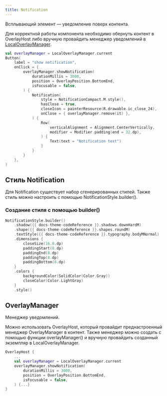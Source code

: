 ```yaml
---
title: Notification
--- 
```


Всплывающий элемент — уведомление поверх контента.

Для корректной работы компонента необходимо обернуть контент в OverlayHost либо вручную провайдить менеджер уведомлений в [LocalOverlayManager](#overlaymanager).

```kotlin
val overlayManager = LocalOverlayManager.current
Button(
    label = "show notification",
    onClick = {
        overlayManager.showNotification(
            durationMillis = 3000,
            position = OverlayPosition.BottomEnd,
            isFocusable = false,
        ) {
            Notification(
                style = NotificationCompact.M.style(),
                hasClose = true,
                closeIcon = painterResource(R.drawable.ic_close_24),
                onClose = { overlayManager.remove(it) },
            ) {
                Row(
                    verticalAlignment = Alignment.CenterVertically,
                    modifier = Modifier.padding(end = 32.dp),
                ) {
                    Text(text = "Notification text")
                }
            }
        }
    },
)
```

## Стиль Notification

Для Notification существует набор сгенерированных стилей. Также стиль можно настроить с помощью NotificationStyle.builder().

### Создание стиля с помощью builder()

```kotlin
NotificationStyle.builder()
    .shadow({{ docs-theme-codeReference }}.shadows.downHardM)
    .shape({{ docs-theme-codeReference }}.shapes.roundM)
    .textStyle({{ docs-theme-codeReference }}.typography.bodyMNormal)
    .dimensions {
        closeSize(16.0.dp)
        paddingStart(8.dp)
        paddingEnd(8.dp)
        paddingTop(8.dp)
        paddingBottom(8.dp)
    }
    .colors {
        backgroundColor(SolidColor(Color.Gray))
        closeColor(Color.LightGray)
    }
    .style()
```

## OverlayManager

Менеджер уведомлений.

Можно использовать OverlayHost, который провайдит преднастроенный менеджер OverlayManager в контент.
Также менеджер можно создать с помощью функции overlayManager() и вручную провайдить созданный экземпляр в LocalOverlayManager.

```kotlin
OverlayHost {
    ...
    val overlayManager = LocalOverlayManager.current
    overlayManager.showNotification(
        durationMillis = 3000,
        position = OverlayPosition.BottomEnd,
        isFocusable = false,
    ) {...}
}
```
